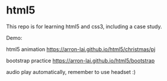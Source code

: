 # html5
This repo is for learning html5 and css3, including a case study.

Demo:

html5 animation
https://arron-lai.github.io/html5/christmas/pj

bootstrap practice
https://arron-lai.github.io/html5/bootstrap

audio play automatically, remember to use headset :)
